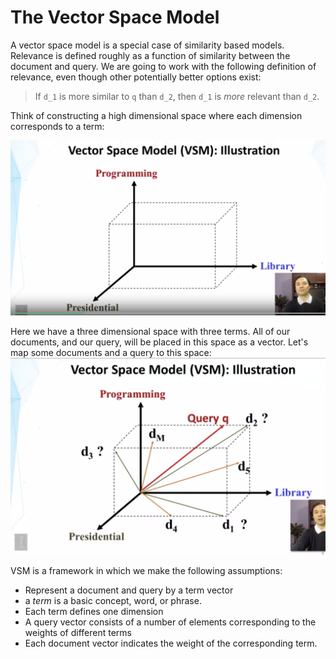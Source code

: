 # The Vector Space Model
A vector space model is a special case of similarity based models. Relevance is defined roughly as a function of similarity between the document and query. 
We are going to work with the following definition of relevance, even though other potentially better options exist:
> If `d_1` is more similar to `q` than `d_2`, then `d_1` is _more_ relevant than `d_2`.

Think of constructing a high dimensional space where each dimension corresponds to a term:

![vector space illustration](vectorspace.png)

Here we have a three dimensional space with three terms. All of our documents, and our query, will be placed in this space as a vector. Let's map some documents and a query to this space:
![vector space illustration with documents](vectorspacewithqueries.png)

VSM is a framework in which we make the following assumptions:
* Represent a document and query by a term vector
 * a *term* is a basic concept, word, or phrase.
* Each term defines one dimension
* A query vector consists of a number of elements corresponding to the weights of different terms
* Each document vector indicates the weight of the corresponding term.
